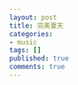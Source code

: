 ```yaml
---
layout: post
title: 完美夏天
categories:
- music
tags: []
published: true
comments: true
---
```

<p></p>
